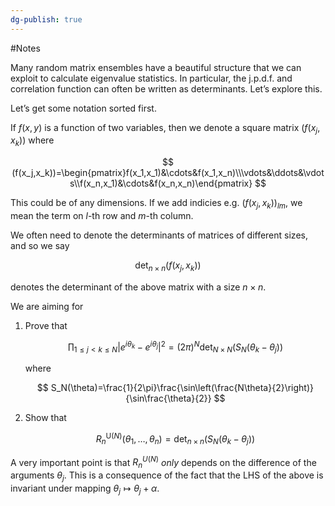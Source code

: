 ```yaml
---
dg-publish: true
---
```

#Notes 

Many random matrix ensembles have a beautiful structure that we can exploit to calculate eigenvalue statistics. In particular, the j.p.d.f. and correlation function can often be written as determinants. Let’s explore this. 

Let’s get some notation sorted first.

If $f(x,y)$ is a function of two variables, then we denote a square matrix $(f(x_j,x_k))$ where

$$
(f(x_j,x_k))=\begin{pmatrix}f(x_1,x_1)&\cdots&f(x_1,x_n)\\\vdots&\ddots&\vdots\\f(x_n,x_1)&\cdots&f(x_n,x_n)\end{pmatrix}
$$

This could be of any dimensions. If we add indicies e.g. $(f(x_j,x_k))_{lm}$, we mean the term on $l$-th row and $m$-th column. 

We often need to denote the determinants of matrices of different sizes, and so we say

$$
\det_{n\times n} (f(x_j,x_k))
$$

denotes the determinant of the above matrix with a size $n\times n$. 

We are aiming for

1. Prove that 
    
    $$
    \prod_{1\leq j<k\leq N}\left|e^{i\theta_k}-e^{i\theta_j}\right|^2=(2\pi)^N\det_{N\times N}\left(S_N(\theta_k-\theta_j)\right)
    $$
    
    where 
    
    $$
    S_N(\theta)=\frac{1}{2\pi}\frac{\sin\left(\frac{N\theta}{2}\right)}{\sin\frac{\theta}{2}}
    $$
    
2. Show that
    
    $$
    R_n^{\mathrm{U}(N)}(\theta_1,\ldots,\theta_n)=\det_{n\times n}\left(S_N(\theta_k-\theta_j)\right)
    $$
    

A very important point is that $R^{U(N)}_n$ *only* depends on the difference of the arguments $\theta_j$. This is a consequence of the fact that the LHS of the above is invariant under mapping $\theta_j \mapsto\theta_j+\alpha$.
